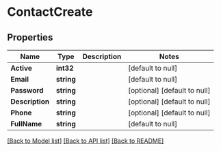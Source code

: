# ContactCreate

## Properties
Name | Type | Description | Notes
------------ | ------------- | ------------- | -------------
**Active** | **int32** |  | [default to null]
**Email** | **string** |  | [default to null]
**Password** | **string** |  | [optional] [default to null]
**Description** | **string** |  | [optional] [default to null]
**Phone** | **string** |  | [optional] [default to null]
**FullName** | **string** |  | [default to null]

[[Back to Model list]](../README.md#documentation-for-models) [[Back to API list]](../README.md#documentation-for-api-endpoints) [[Back to README]](../README.md)


